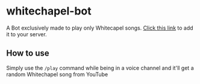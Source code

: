 # whitechapel-bot

A Bot exclusively made to play only Whitecapel songs.
[Click this link](https://discord.com/api/oauth2/authorize?client_id=926451432314531842&permissions=8&scope=bot%20applications.commands) to add it to your server.

## How to use

Simply use the `/play` command while being in a voice channel and it'll get a random Whitechapel song from YouTube

